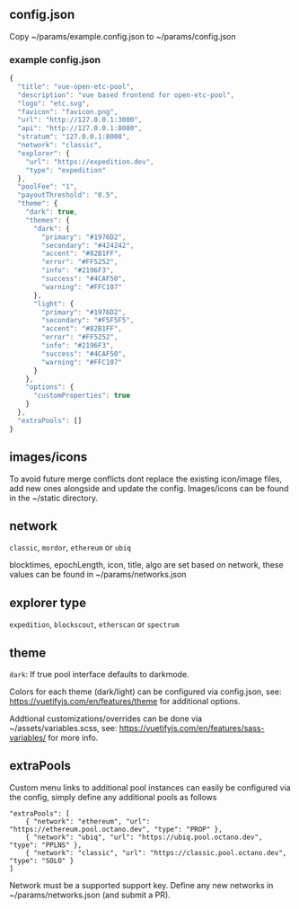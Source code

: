 ## config.json

Copy ~/params/example.config.json to ~/params/config.json

### example config.json

```javascript
{
  "title": "vue-open-etc-pool",
  "description": "vue based frontend for open-etc-pool",
  "logo": "etc.svg",
  "favicon": "favicon.png",
  "url": "http://127.0.0.1:3000",
  "api": "http://127.0.0.1:8080",
  "stratum": "127.0.0.1:8008",
  "network": "classic",
  "explorer": {
    "url": "https://expedition.dev",
    "type": "expedition"
  },
  "poolFee": "1",
  "payoutThreshold": "0.5",
  "theme": {
    "dark": true,
    "themes": {
      "dark": {
        "primary": "#1976D2",
        "secondary": "#424242",
        "accent": "#82B1FF",
        "error": "#FF5252",
        "info": "#2196F3",
        "success": "#4CAF50",
        "warning": "#FFC107"
      },
      "light": {
        "primary": "#1976D2",
        "secondary": "#F5F5F5",
        "accent": "#82B1FF",
        "error": "#FF5252",
        "info": "#2196F3",
        "success": "#4CAF50",
        "warning": "#FFC107"
      }
    },
    "options": { 
      "customProperties": true 
    }
  },
  "extraPools": []
}
```

## images/icons

To avoid future merge conflicts dont replace the existing icon/image files, add new ones alongside and update the config. Images/icons can be found in the ~/static directory.

## network

`classic`, `mordor`, `ethereum` or `ubiq`

blocktimes, epochLength, icon, title, algo are set based on network, these values can be found in ~/params/networks.json

## explorer type

`expedition`, `blockscout`, `etherscan` or `spectrum`

## theme
 
`dark`: If true pool interface defaults to darkmode.

Colors for each theme (dark/light) can be configured via config.json, see: https://vuetifyjs.com/en/features/theme for additional options.

Addtional customizations/overrides can be done via ~/assets/variables.scss, see: https://vuetifyjs.com/en/features/sass-variables/ for more info.

## extraPools

Custom menu links to additional pool instances can easily be configured via the config, simply define any additional pools as follows

```
"extraPools": [
    { "network": "ethereum", "url": "https://ethereum.pool.octano.dev", "type": "PROP" },
    { "network": "ubiq", "url": "https://ubiq.pool.octano.dev", "type": "PPLNS" },
    { "network": "classic", "url": "https://classic.pool.octano.dev", "type": "SOLO" }
]
```

Network must be a supported support key. Define any new networks in ~/params/networks.json (and submit a PR).